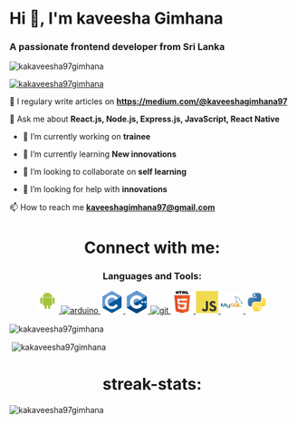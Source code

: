 <h1 align=>Hi 👋, I'm kaveesha Gimhana</h1>
<h3 align=>A passionate frontend developer from Sri Lanka</h3>

<p align="left"> <img src="https://komarev.com/ghpvc/?username=kakaveesha97gimhana&label=Profile%20views&color=0e75b6&style=flat" alt="kakaveesha97gimhana" /> </p>

<p align="left"> <a href="https://github.com/ryo-ma/github-profile-trophy"><img src="https://github-profile-trophy.vercel.app/?username=kakaveesha97gimhana" alt="kakaveesha97gimhana" /></a> </p>

📝 I regulary write articles on **https://medium.com/@kaveeshagimhana97**

💬 Ask me about **React.js, Node.js, Express.js, JavaScript, React Native**

- 🔭 I’m currently working on **trainee**

- 🌱 I’m currently learning **New innovations**

- 👯 I’m looking to collaborate on **self learning**

- 🤝 I’m looking for help with **innovations**

📫 How to reach me **kaveeshagimhana97@gmail.com**

<h1 align="center">Connect with me:</h1>
<p align="center">
</p>

<h3 align="center">Languages and Tools:</h3>
<p align="center"> <a href="https://developer.android.com" target="_blank" rel="noreferrer"> <img src="https://raw.githubusercontent.com/devicons/devicon/master/icons/android/android-original-wordmark.svg" alt="android" width="40" height="40"/> </a> <a href="https://www.arduino.cc/" target="_blank" rel="noreferrer"> <img src="https://cdn.worldvectorlogo.com/logos/arduino-1.svg" alt="arduino" width="40" height="40"/> </a> <a href="https://www.cprogramming.com/" target="_blank" rel="noreferrer"> <img src="https://raw.githubusercontent.com/devicons/devicon/master/icons/c/c-original.svg" alt="c" width="40" height="40"/> </a> <a href="https://www.w3schools.com/cpp/" target="_blank" rel="noreferrer"> <img src="https://raw.githubusercontent.com/devicons/devicon/master/icons/cplusplus/cplusplus-original.svg" alt="cplusplus" width="40" height="40"/> </a> <a href="https://git-scm.com/" target="_blank" rel="noreferrer"> <img src="https://www.vectorlogo.zone/logos/git-scm/git-scm-icon.svg" alt="git" width="40" height="40"/> </a> <a href="https://www.w3.org/html/" target="_blank" rel="noreferrer"> <img src="https://raw.githubusercontent.com/devicons/devicon/master/icons/html5/html5-original-wordmark.svg" alt="html5" width="40" height="40"/> </a> <a href="https://developer.mozilla.org/en-US/docs/Web/JavaScript" target="_blank" rel="noreferrer"> <img src="https://raw.githubusercontent.com/devicons/devicon/master/icons/javascript/javascript-original.svg" alt="javascript" width="40" height="40"/> </a> <a href="https://www.mysql.com/" target="_blank" rel="noreferrer"> <img src="https://raw.githubusercontent.com/devicons/devicon/master/icons/mysql/mysql-original-wordmark.svg" alt="mysql" width="40" height="40"/> </a> <a href="https://www.python.org" target="_blank" rel="noreferrer"> <img src="https://raw.githubusercontent.com/devicons/devicon/master/icons/python/python-original.svg" alt="python" width="40" height="40"/> </a> </p>

<p><img align="center" src="https://github-readme-stats.vercel.app/api/top-langs?username=kakaveesha97gimhana&show_icons=true&locale=en&layout=compact" alt="kakaveesha97gimhana" /></p>

<p>&nbsp;<img align="center" src="https://github-readme-stats.vercel.app/api?username=kakaveesha97gimhana&show_icons=true&locale=en" alt="kakaveesha97gimhana" /></p>

<h1 align="center">streak-stats:</h1>
<p align="center">
<p><img align="center" src="https://github-readme-streak-stats.herokuapp.com/?user=kakaveesha97gimhana&" alt="kakaveesha97gimhana" /></p>
